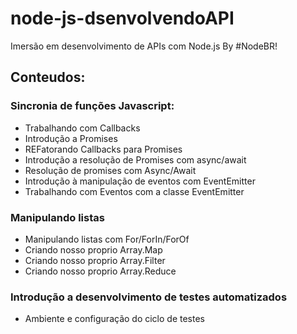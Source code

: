 # node-js-dsenvolvendoAPI
Imersão em desenvolvimento de APIs com Node.js By #NodeBR!

## Conteudos:

### Sincronia de funções Javascript:    
*   Trabalhando com Callbacks
*   Introdução a Promises
*   REFatorando Callbacks para Promises
*   Introdução a resolução de Promises com async/await
*   Resolução de promises com Async/Await
*   Introdução à manipulação de eventos com EventEmitter 
*   Trabalhando com Eventos com a classe EventEmitter

### Manipulando listas

*   Manipulando listas com For/ForIn/ForOf
*   Criando nosso proprio Array.Map
*   Criando nosso proprio Array.Filter
*   Criando nosso proprio Array.Reduce

### Introdução a desenvolvimento de testes automatizados

*   Ambiente e configuração do ciclo de testes
